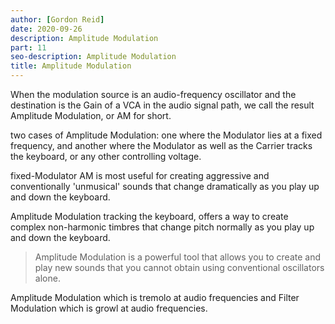 ```yaml
---
author: [Gordon Reid]
date: 2020-09-26
description: Amplitude Modulation
part: 11
seo-description: Amplitude Modulation
title: Amplitude Modulation
---
```


When the modulation source is an audio-frequency oscillator and the destination is the Gain of a VCA in the audio signal path, we call the result Amplitude Modulation, or AM for short.

two cases of Amplitude Modulation: one where the Modulator lies at a fixed frequency, and another where the Modulator as well as the Carrier tracks the keyboard, or any other controlling voltage.

fixed-Modulator AM is most useful for creating aggressive and conventionally 'unmusical' sounds that change dramatically as you play up and down the keyboard.

Amplitude Modulation tracking the keyboard, offers a way to create complex non-harmonic timbres that change pitch normally as you play up and down the keyboard.

> Amplitude Modulation is a powerful tool that allows you to create and play new sounds that you cannot obtain using conventional oscillators alone.

Amplitude Modulation which is tremolo at audio frequencies and Filter Modulation which is growl at audio frequencies.
